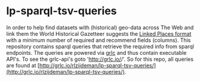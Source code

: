 # lp-sparql-tsv-queries

In order to help find datasets with (historical) geo-data across The Web and link them the World Historical Gazetteer suggests the [Linked Places format](https://github.com/LinkedPasts/linked-places/blob/master/tsv.md) with a minimum number of required and recommend fields (columns). This repository contains sparql queries that retrieve the required info from sparql endpoints.
The queries are powered via [grlc](http://grlc.io) and thus contain executable API's. To see the grlc-api's goto 'http://grlc.io/<name-of-github-repo-owner>/<name-of-github-query-repo/>'. So for this repo, all queries are found at [http://grlc.io/rlzijdeman/lp-sparql-tsv-queries/](http://grlc.io/rlzijdeman/lp-sparql-tsv-queries/).
